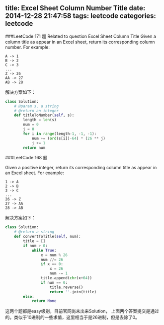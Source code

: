 ﻿title: Excel Sheet Column Number Title
date: 2014-12-28 21:47:58
tags: leetcode
categories: leetcode
---

###LeetCode 171 题 
Related to question Excel Sheet Column Title
Given a column title as appear in an Excel sheet, return its corresponding column number.
For example:

    A -> 1
    B -> 2
    C -> 3
    ...
    Z -> 26
    AA -> 27
    AB -> 28 
<!-- more -->
解决方案如下：
``` python
class Solution:
    # @param s, a string
    # @return an integer
    def titleToNumber(self, s):
        length = len(s)
        num = 0
        j = 0
        for i in range(length-1, -1, -1):
            num += (ord(s[i])-64) * (26 ** j)
            j += 1
        return num
```
 
###LeetCode 168 题

Given a positive integer, return its corresponding column title as appear in an Excel sheet.
For example:

    1 -> A
    2 -> B
    3 -> C
    ...
    26 -> Z
    27 -> AA
    28 -> AB 
解决方案如下：
``` python
class Solution:
    # @return a string
    def convertToTitle(self, num):
        title = []
        if num > 0:
            while True:
                x = num % 26
                num //= 26
                if x == 0:
                    x = 26
                    num -= 1
                title.append(chr(x+64))
                if num == 0:
                    title.reverse()
                    return ''.join(title)
        else:
            return None
```

这两个题都是easy级别，目前官网尚未出来Solution， 上面两个答案提交是通过的。类似于10进制的一些求值，这里相当于是26进制，但是去除了0。
